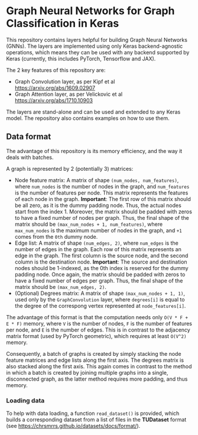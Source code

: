 # Graph Neural Networks for Graph Classification in Keras

This repository contains layers helpful for building Graph Neural Networks (GNNs). The layers are implemented using only Keras backend-agnostic operations, which means they can be used with any backend supported by Keras (currently, this includes PyTorch, Tensorflow and JAX).

The 2 key features of this repository are:
- Graph Convolution layer, as per Kipf et al https://arxiv.org/abs/1609.02907
- Graph Attention layer, as per Velickovic et al https://arxiv.org/abs/1710.10903

The layers are stand-alone and can be used and extended to any Keras model. The repository also contains examples on how to use them.

## Data format

The advantage of this repository is its memory efficiency, and the way it deals with batches.

A graph is represented by 2 (potentially 3) matrices:
- Node feature matrix: A matrix of shape `(num_nodes, num_features)`, where `num_nodes` is the number of nodes in the graph, and `num_features` is the number of features per node. This matrix represents the features of each node in the graph. **Important**: The first row of this matrix should be all zero, as it is the dummy padding node. Thus, the actual nodes start from the index 1. Moreover, the matrix should be padded with zeros to have a fixed number of nodes per graph. Thus, the final shape of the matrix should be `(max_num_nodes + 1, num_features)`, where `max_num_nodes` is the maximum number of nodes in the graph, and `+1` comes from the `0th` dummy node.
- Edge list: A matrix of shape `(num_edges, 2)`, where `num_edges` is the number of edges in the graph. Each row of this matrix represents an edge in the graph. The first column is the source node, and the second column is the destination node. **Important**: The source and destination nodes should be 1-indexed, as the 0th index is reserved for the dummy padding node. Once again, the matrix should be padded with zeros to have a fixed number of edges per graph. Thus, the final shape of the matrix should be `(max_num_edges, 2)`.
- (Optional) Degrees matrix: A matrix of shape `(max_num_nodes + 1, 1)`, used only by the `GraphConvolution` layer, where `degrees[i]` is equal to the degree of the correspong vertex represented at `node_features[i]`.

The advantage of this format is that the computation needs only `O(V * F + E * F)` memory, where `V` is the number of nodes, `F` is the number of features per node, and `E` is the number of edges. This is in contrast to the adjacency matrix format (used by PyTorch geometric), which requires at least `O(V^2)` memory.

Consequently, a batch of graphs is created by simply stacking the node feature matrices and edge lists along the first axis. The degrees matrix is also stacked along the first axis. This again comes in contrast to the method in which a batch is created by joining multiple graphs into a single, disconnected graph, as the latter method requires more padding, and thus memory.

### Loading data

To help with data loading, a function `read_dataset()` is provided, which builds a corresponding dataset from a list of files in the **TUDataset** format (see https://chrsmrrs.github.io/datasets/docs/format/).


